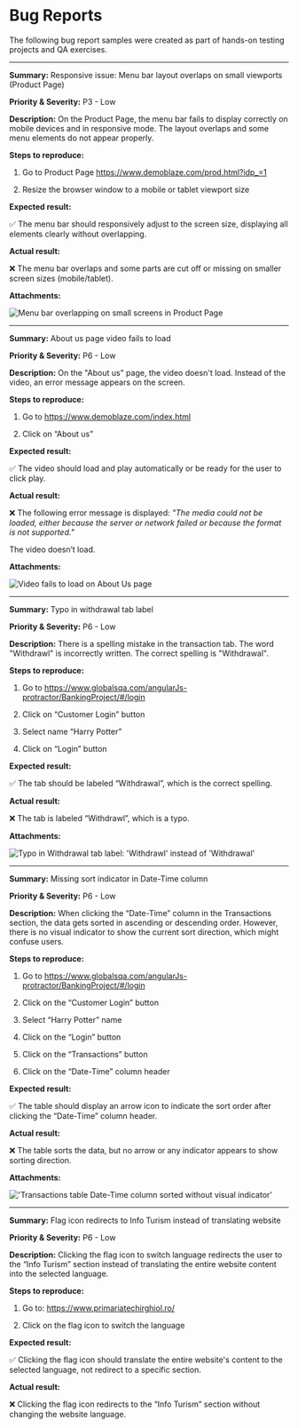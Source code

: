 # Bug Reports

The following bug report samples were created as part of hands-on testing projects and QA exercises.

---

**Summary:**
Responsive issue: Menu bar layout overlaps on small viewports (Product Page) 

**Priority & Severity:**
P3 - Low

**Description:**
On the Product Page, the menu bar fails to display correctly on mobile devices and in responsive mode. The layout overlaps and some menu elements do not appear properly.

**Steps to reproduce:**

1. Go to Product Page https://www.demoblaze.com/prod.html?idp_=1 

2. Resize the browser window to a mobile or tablet viewport size

**Expected result:**

:white_check_mark: The menu bar should responsively adjust to the screen size, displaying all elements clearly without overlapping.

**Actual result:**

:x: The menu bar overlaps and some parts are cut off or missing on smaller screen sizes (mobile/tablet). 

**Attachments:**

![Menu bar overlapping on small screens in Product Page](./screenshots/menu-bar-overlaps-small-viewports-product-page.png)


---

**Summary:** 
About us page video fails to load

**Priority & Severity:**
P6 - Low

**Description:**
On the "About us" page, the video doesn't load. Instead of the video, an error message appears on the screen.

**Steps to reproduce:**

1. Go to https://www.demoblaze.com/index.html 

2. Click on “About us”

**Expected result:**

:white_check_mark: The video should load and play automatically or be ready for the user to click play.

**Actual result:**

:x: The following error message is displayed:
*"The media could not be loaded, either because the server or network failed or because the format is not supported."*

The video doesn’t load. 

**Attachments:**

![Video fails to load on About Us page](./screenshots/about-us-video-fails-to-load.png)


---

**Summary:**
Typo in withdrawal tab label

**Priority & Severity:**
P6 - Low

**Description:**
There is a spelling mistake in the transaction tab. The word "Withdrawl" is incorrectly written. The correct spelling is "Withdrawal".

**Steps to reproduce:**

1. Go to https://www.globalsqa.com/angularJs-protractor/BankingProject/#/login  

2. Click on “Customer Login” button

3. Select name “Harry Potter”

4. Click on “Login” button

**Expected result:**

:white_check_mark: The tab should be labeled “Withdrawal”, which is the correct spelling.

**Actual result:**

:x: The tab is labeled “Withdrawl”, which is a typo.

**Attachments:**

![Typo in Withdrawal tab label: 'Withdrawl' instead of 'Withdrawal'](./screenshots/withdrawal-tab-typo.png)


---

**Summary:**
Missing sort indicator in Date-Time column

**Priority & Severity:**
P6 - Low

**Description:**
When clicking the “Date-Time” column in the Transactions section, the data gets sorted in ascending or descending order. However, there is no visual indicator to show the current sort direction, which might confuse users.

**Steps to reproduce:**

1. Go to https://www.globalsqa.com/angularJs-protractor/BankingProject/#/login 

2. Click on the “Customer Login” button

3. Select “Harry Potter” name

4. Click on the “Login” button

5. Click on the “Transactions” button

6. Click on the “Date-Time” column header

**Expected result:**

:white_check_mark: The table should display an arrow icon to indicate the sort order after clicking the “Date-Time” column header.

**Actual result:**

:x: The table sorts the data, but no arrow or any indicator appears to show sorting direction.

**Attachments:**

!['Transactions table Date-Time column sorted without visual indicator'](./screenshots/missing-sort-arrow-date-time-column.png)


---

**Summary:**
Flag icon redirects to Info Turism instead of translating website

**Priority & Severity:**
P6 - Low

**Description:**
Clicking the flag icon to switch language redirects the user to the “Info Turism” section instead of translating the entire website content into the selected language.

**Steps to reproduce:**

1. Go to: https://www.primariatechirghiol.ro/ 

2. Click on the flag icon to switch the language

**Expected result:**

:white_check_mark: Clicking the flag icon should translate the entire website's content to the selected language, not redirect to a specific section.

**Actual result:**

:x: Clicking the flag icon redirects to the “Info Turism” section without changing the website language.




